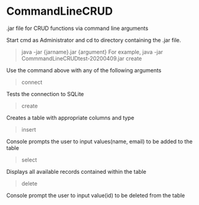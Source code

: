 # CommandLineCRUD
.jar file for CRUD functions via command line arguments

Start cmd as Administrator and cd to directory containing the .jar file. 


>java -jar {jarname}.jar {argument}
For example, java -jar CommmandLineCRUDtest-20200409.jar create
 
 Use the command above with any of the following arguments

>connect

Tests the connection to SQLite

>create

Creates a table with appropriate columns and type

>insert

Console prompts the user to input values(name, email) to be added to the table

>select

Displays all available records contained within the table

>delete

Console prompt the user to input value(id) to be deleted from the table

